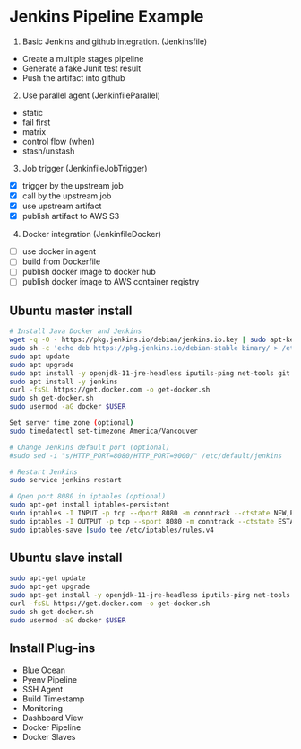# Jenkins Pipeline Example

1. Basic Jenkins and github integration. (Jenkinsfile)
 - Create a multiple stages pipeline 
 - Generate a fake Junit test result
 - Push the artifact into github
2. Use parallel agent (JenkinfileParallel)
 - static
 - fail first
 - matrix
 - control flow (when)
 - stash/unstash
3. Job trigger (JenkinfileJobTrigger)
 - [x] trigger by the upstream job
 - [x] call by the upstream job
 - [x] use upstream artifact
 - [x] publish artifact to AWS S3
4. Docker integration (JenkinfileDocker)
 - [ ] use docker in agent
 - [ ] build from Dockerfile 
 - [ ] publish docker image to docker hub
 - [ ] publish docker image to AWS container registry

## Ubuntu master install
```bash
# Install Java Docker and Jenkins
wget -q -O - https://pkg.jenkins.io/debian/jenkins.io.key | sudo apt-key add -
sudo sh -c 'echo deb https://pkg.jenkins.io/debian-stable binary/ > /etc/apt/sources.list.d/jenkins.list'
sudo apt update
sudo apt upgrade
sudo apt install -y openjdk-11-jre-headless iputils-ping net-tools git python3.8-venv
sudo apt install -y jenkins
curl -fsSL https://get.docker.com -o get-docker.sh
sudo sh get-docker.sh
sudo usermod -aG docker $USER

Set server time zone (optional)
sudo timedatectl set-timezone America/Vancouver

# Change Jenkins default port (optional)
#sudo sed -i "s/HTTP_PORT=8080/HTTP_PORT=9000/" /etc/default/jenkins

# Restart Jenkins
sudo service jenkins restart

# Open port 8080 in iptables (optional)
sudo apt-get install iptables-persistent
sudo iptables -I INPUT -p tcp --dport 8080 -m conntrack --ctstate NEW,ESTABLISHED -j ACCEPT
sudo iptables -I OUTPUT -p tcp --sport 8080 -m conntrack --ctstate ESTABLISHED -j ACCEPT
sudo iptables-save |sudo tee /etc/iptables/rules.v4
```

## Ubuntu slave install
```bash
sudo apt-get update
sudo apt-get upgrade
sudo apt-get install -y openjdk-11-jre-headless iputils-ping net-tools git python3.8-venv
curl -fsSL https://get.docker.com -o get-docker.sh
sudo sh get-docker.sh
sudo usermod -aG docker $USER
```

## Install Plug-ins
- Blue Ocean
- Pyenv Pipeline
- SSH Agent
- Build Timestamp
- Monitoring
- Dashboard View
- Docker Pipeline
- Docker Slaves
